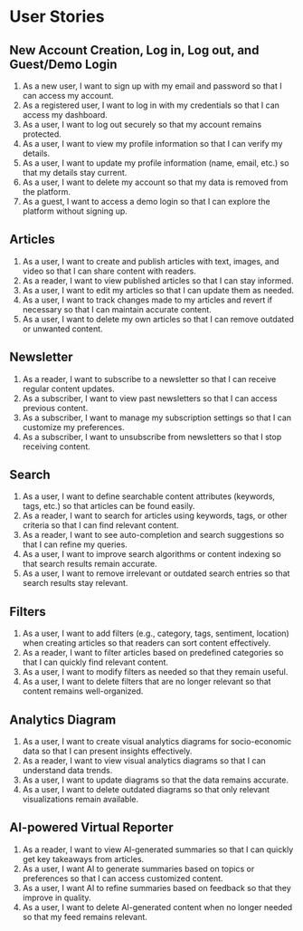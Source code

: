 # User Stories

## New Account Creation, Log in, Log out, and Guest/Demo Login
1. As a new user, I want to sign up with my email and password so that I can access my account.
2. As a registered user, I want to log in with my credentials so that I can access my dashboard.
3. As a user, I want to log out securely so that my account remains protected.
4. As a user, I want to view my profile information so that I can verify my details.
5. As a user, I want to update my profile information (name, email, etc.) so that my details stay current.
6. As a user, I want to delete my account so that my data is removed from the platform.
7. As a guest, I want to access a demo login so that I can explore the platform without signing up.

## Articles
1. As a user, I want to create and publish articles with text, images, and video so that I can share content with readers.
2. As a reader, I want to view published articles so that I can stay informed.
3. As a user, I want to edit my articles so that I can update them as needed.
4. As a user, I want to track changes made to my articles and revert if necessary so that I can maintain accurate content.
5. As a user, I want to delete my own articles so that I can remove outdated or unwanted content.


## Newsletter
1. As a reader, I want to subscribe to a newsletter so that I can receive regular content updates.
2. As a subscriber, I want to view past newsletters so that I can access previous content.
3. As a subscriber, I want to manage my subscription settings so that I can customize my preferences.
4. As a subscriber, I want to unsubscribe from newsletters so that I stop receiving content.

## Search
1. As a user, I want to define searchable content attributes (keywords, tags, etc.) so that articles can be found easily.
2. As a reader, I want to search for articles using keywords, tags, or other criteria so that I can find relevant content.
3. As a reader, I want to see auto-completion and search suggestions so that I can refine my queries.
4. As a user, I want to improve search algorithms or content indexing so that search results remain accurate.
5. As a user, I want to remove irrelevant or outdated search entries so that search results stay relevant.


## Filters
1. As a user, I want to add filters (e.g., category, tags, sentiment, location) when creating articles so that readers can sort content effectively.
2. As a reader, I want to filter articles based on predefined categories so that I can quickly find relevant content.
3. As a user, I want to modify filters as needed so that they remain useful.
4. As a user, I want to delete filters that are no longer relevant so that content remains well-organized.

## Analytics Diagram
1. As a user, I want to create visual analytics diagrams for socio-economic data so that I can present insights effectively.
2. As a reader, I want to view visual analytics diagrams so that I can understand data trends.
3. As a user, I want to update diagrams so that the data remains accurate.
4. As a user, I want to delete outdated diagrams so that only relevant visualizations remain available.

## AI-powered Virtual Reporter
1. As a reader, I want to view AI-generated summaries so that I can quickly get key takeaways from articles.
2. As a user, I want AI to generate summaries based on topics or preferences so that I can access customized content.
3. As a user, I want AI to refine summaries based on feedback so that they improve in quality.
4. As a user, I want to delete AI-generated content when no longer needed so that my feed remains relevant.